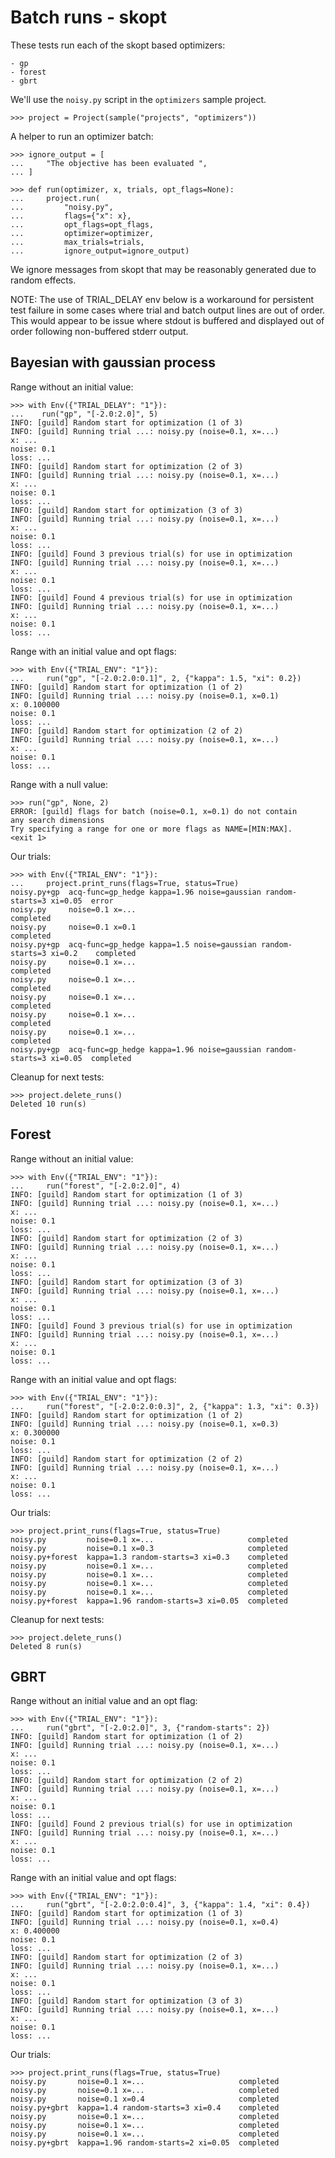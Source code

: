 # Batch runs - skopt

These tests run each of the skopt based optimizers:

    - gp
    - forest
    - gbrt

We'll use the `noisy.py` script in the `optimizers` sample project.

    >>> project = Project(sample("projects", "optimizers"))

A helper to run an optimizer batch:

    >>> ignore_output = [
    ...     "The objective has been evaluated ",
    ... ]

    >>> def run(optimizer, x, trials, opt_flags=None):
    ...     project.run(
    ...         "noisy.py",
    ...         flags={"x": x},
    ...         opt_flags=opt_flags,
    ...         optimizer=optimizer,
    ...         max_trials=trials,
    ...         ignore_output=ignore_output)

We ignore messages from skopt that may be reasonably generated due to
random effects.

NOTE: The use of TRIAL_DELAY env below is a workaround for persistent
test failure in some cases where trial and batch output lines are out
of order. This would appear to be issue where stdout is buffered and
displayed out of order following non-buffered stderr output.

## Bayesian with gaussian process

Range without an initial value:

    >>> with Env({"TRIAL_DELAY": "1"}):
    ...    run("gp", "[-2.0:2.0]", 5)
    INFO: [guild] Random start for optimization (1 of 3)
    INFO: [guild] Running trial ...: noisy.py (noise=0.1, x=...)
    x: ...
    noise: 0.1
    loss: ...
    INFO: [guild] Random start for optimization (2 of 3)
    INFO: [guild] Running trial ...: noisy.py (noise=0.1, x=...)
    x: ...
    noise: 0.1
    loss: ...
    INFO: [guild] Random start for optimization (3 of 3)
    INFO: [guild] Running trial ...: noisy.py (noise=0.1, x=...)
    x: ...
    noise: 0.1
    loss: ...
    INFO: [guild] Found 3 previous trial(s) for use in optimization
    INFO: [guild] Running trial ...: noisy.py (noise=0.1, x=...)
    x: ...
    noise: 0.1
    loss: ...
    INFO: [guild] Found 4 previous trial(s) for use in optimization
    INFO: [guild] Running trial ...: noisy.py (noise=0.1, x=...)
    x: ...
    noise: 0.1
    loss: ...

Range with an initial value and opt flags:

    >>> with Env({"TRIAL_ENV": "1"}):
    ...     run("gp", "[-2.0:2.0:0.1]", 2, {"kappa": 1.5, "xi": 0.2})
    INFO: [guild] Random start for optimization (1 of 2)
    INFO: [guild] Running trial ...: noisy.py (noise=0.1, x=0.1)
    x: 0.100000
    noise: 0.1
    loss: ...
    INFO: [guild] Random start for optimization (2 of 2)
    INFO: [guild] Running trial ...: noisy.py (noise=0.1, x=...)
    x: ...
    noise: 0.1
    loss: ...

Range with a null value:

    >>> run("gp", None, 2)
    ERROR: [guild] flags for batch (noise=0.1, x=0.1) do not contain
    any search dimensions
    Try specifying a range for one or more flags as NAME=[MIN:MAX].
    <exit 1>

Our trials:

    >>> with Env({"TRIAL_ENV": "1"}):
    ...     project.print_runs(flags=True, status=True)
    noisy.py+gp  acq-func=gp_hedge kappa=1.96 noise=gaussian random-starts=3 xi=0.05  error
    noisy.py     noise=0.1 x=...                                                      completed
    noisy.py     noise=0.1 x=0.1                                                      completed
    noisy.py+gp  acq-func=gp_hedge kappa=1.5 noise=gaussian random-starts=3 xi=0.2    completed
    noisy.py     noise=0.1 x=...                                                      completed
    noisy.py     noise=0.1 x=...                                                      completed
    noisy.py     noise=0.1 x=...                                                      completed
    noisy.py     noise=0.1 x=...                                                      completed
    noisy.py     noise=0.1 x=...                                                      completed
    noisy.py+gp  acq-func=gp_hedge kappa=1.96 noise=gaussian random-starts=3 xi=0.05  completed

Cleanup for next tests:

    >>> project.delete_runs()
    Deleted 10 run(s)

## Forest

Range without an initial value:

    >>> with Env({"TRIAL_ENV": "1"}):
    ...     run("forest", "[-2.0:2.0]", 4)
    INFO: [guild] Random start for optimization (1 of 3)
    INFO: [guild] Running trial ...: noisy.py (noise=0.1, x=...)
    x: ...
    noise: 0.1
    loss: ...
    INFO: [guild] Random start for optimization (2 of 3)
    INFO: [guild] Running trial ...: noisy.py (noise=0.1, x=...)
    x: ...
    noise: 0.1
    loss: ...
    INFO: [guild] Random start for optimization (3 of 3)
    INFO: [guild] Running trial ...: noisy.py (noise=0.1, x=...)
    x: ...
    noise: 0.1
    loss: ...
    INFO: [guild] Found 3 previous trial(s) for use in optimization
    INFO: [guild] Running trial ...: noisy.py (noise=0.1, x=...)
    x: ...
    noise: 0.1
    loss: ...

Range with an initial value and opt flags:

    >>> with Env({"TRIAL_ENV": "1"}):
    ...     run("forest", "[-2.0:2.0:0.3]", 2, {"kappa": 1.3, "xi": 0.3})
    INFO: [guild] Random start for optimization (1 of 2)
    INFO: [guild] Running trial ...: noisy.py (noise=0.1, x=0.3)
    x: 0.300000
    noise: 0.1
    loss: ...
    INFO: [guild] Random start for optimization (2 of 2)
    INFO: [guild] Running trial ...: noisy.py (noise=0.1, x=...)
    x: ...
    noise: 0.1
    loss: ...

Our trials:

    >>> project.print_runs(flags=True, status=True)
    noisy.py         noise=0.1 x=...                     completed
    noisy.py         noise=0.1 x=0.3                     completed
    noisy.py+forest  kappa=1.3 random-starts=3 xi=0.3    completed
    noisy.py         noise=0.1 x=...                     completed
    noisy.py         noise=0.1 x=...                     completed
    noisy.py         noise=0.1 x=...                     completed
    noisy.py         noise=0.1 x=...                     completed
    noisy.py+forest  kappa=1.96 random-starts=3 xi=0.05  completed

Cleanup for next tests:

    >>> project.delete_runs()
    Deleted 8 run(s)

## GBRT

Range without an initial value and an opt flag:

    >>> with Env({"TRIAL_ENV": "1"}):
    ...     run("gbrt", "[-2.0:2.0]", 3, {"random-starts": 2})
    INFO: [guild] Random start for optimization (1 of 2)
    INFO: [guild] Running trial ...: noisy.py (noise=0.1, x=...)
    x: ...
    noise: 0.1
    loss: ...
    INFO: [guild] Random start for optimization (2 of 2)
    INFO: [guild] Running trial ...: noisy.py (noise=0.1, x=...)
    x: ...
    noise: 0.1
    loss: ...
    INFO: [guild] Found 2 previous trial(s) for use in optimization
    INFO: [guild] Running trial ...: noisy.py (noise=0.1, x=...)
    x: ...
    noise: 0.1
    loss: ...

Range with an initial value and opt flags:

    >>> with Env({"TRIAL_ENV": "1"}):
    ...     run("gbrt", "[-2.0:2.0:0.4]", 3, {"kappa": 1.4, "xi": 0.4})
    INFO: [guild] Random start for optimization (1 of 3)
    INFO: [guild] Running trial ...: noisy.py (noise=0.1, x=0.4)
    x: 0.400000
    noise: 0.1
    loss: ...
    INFO: [guild] Random start for optimization (2 of 3)
    INFO: [guild] Running trial ...: noisy.py (noise=0.1, x=...)
    x: ...
    noise: 0.1
    loss: ...
    INFO: [guild] Random start for optimization (3 of 3)
    INFO: [guild] Running trial ...: noisy.py (noise=0.1, x=...)
    x: ...
    noise: 0.1
    loss: ...

Our trials:

    >>> project.print_runs(flags=True, status=True)
    noisy.py       noise=0.1 x=...                     completed
    noisy.py       noise=0.1 x=...                     completed
    noisy.py       noise=0.1 x=0.4                     completed
    noisy.py+gbrt  kappa=1.4 random-starts=3 xi=0.4    completed
    noisy.py       noise=0.1 x=...                     completed
    noisy.py       noise=0.1 x=...                     completed
    noisy.py       noise=0.1 x=...                     completed
    noisy.py+gbrt  kappa=1.96 random-starts=2 xi=0.05  completed
